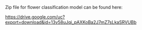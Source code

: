Zip file for flower classification model can be found here:

https://drive.google.com/uc?export=download&id=13v58uJqi_pAXKoBa2J7mZ7sLkaSRVUBb
